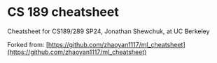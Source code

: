 # CS 189 cheatsheet
Cheatsheet for CS189/289 SP24, Jonathan Shewchuk, at UC Berkeley


Forked from: [https://github.com/zhaoyan1117/ml_cheatsheet](https://github.com/zhaoyan1117/ml_cheatsheet)
